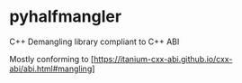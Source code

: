 # pyhalfmangler
C++ Demangling library compliant to C++ ABI

Mostly conforming to [https://itanium-cxx-abi.github.io/cxx-abi/abi.html#mangling]

